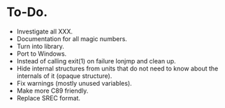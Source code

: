 # To-Do.
* Investigate all XXX.
* Documentation for all magic numbers.
* Turn into library.
* Port to Windows.
* Instead of calling exit(1) on failure lonjmp and clean up.
* Hide internal structures from units that do not need to know
  about the internals of it (opaque structure).
* Fix warnings (mostly unused variables).
* Make more C89 friendly.
* Replace SREC format.
